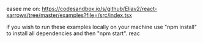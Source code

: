 easee me on:
https://codesandbox.io/s/github/Eliav2/react-xarrows/tree/master/examples?file=/src/index.tsx

if you wish to run these examples locally on your machine use "npm install" to install all dependencies and then "npm start".
reac
